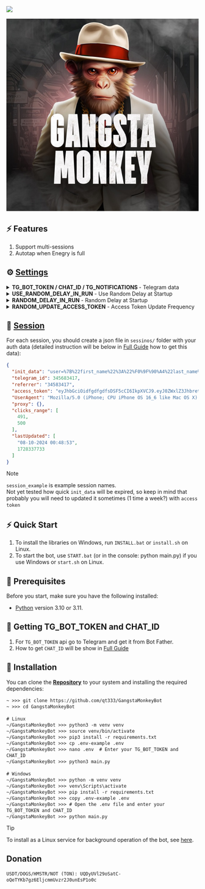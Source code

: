 [<img src="https://img.shields.io/badge/python-3.10%20%7C%203.11-blue">](https://www.python.org/downloads/)

![demo](.github/images/demo.jpg)

## ⚡ Features
1. Support multi-sessions
2. Autotap when Enegry is full

## ⚙ [Settings](.env-example)
<details>
  <summary><b>TG_BOT_TOKEN / CHAT_ID / TG_NOTIFICATIONS </b> - Telegram data</summary>
  <p>These values are necessary if you wanna receive notification to Telegram.</p>
  <ul>
    <li><strong>Example:</strong></li>
    <code>CHAT_ID=2182472</code>
    <br>
    <code>TG_BOT_TOKEN=b592f0d605a1b67c20e8d1c7582f20</code>
    <br>
    <code>TG_NOTIFICATIONS=True</code>
    <br>
    <code>TG_NOTIFICATIONS_ACCESS_TOKEN=False</code>
  </ul>
</details>

<details>
  <summary><b>USE_RANDOM_DELAY_IN_RUN</b> - Use Random Delay at Startup</summary>
  <p>This setting allows for random delays for each session before starting the bot, helping to start each session separately rather than simultaneously.</p>
  <ul>
    <li><strong>Example:</strong> <code>True / False</code></li>
    <li><strong>Default:</strong> <code>True</code></li>
  </ul>
</details>

<details>
  <summary><b>RANDOM_DELAY_IN_RUN</b> - Random Delay at Startup</summary>
  <p>Defines the range of random delay applied to each session before starting the bot. This helps to start each session separately rather than simultaneously.</p>
  <ul>
    <li><strong>Example:</strong> <code>[0, 120]</code></li>
    <li><strong>Default:</strong> <code>[0, 500]</code></li>
  </ul>
</details>

<details>
  <summary><b>RANDOM_UPDATE_ACCESS_TOKEN</b> - Access Token Update Frequency</summary>
  <p>Randomly choose how frequent Access Token will be updating depending of tap cycle count</p>
  <ul>
    <li><strong>Example:</strong> <code>[2, 4]</code></li>
    <li><strong>Default:</strong> <code>[2, 4]</code></li>
  </ul>
</details>


## 📕 [Session](sessions/session_example.json)
For each session, you should create a json file in `sessinos/` folder with your auth data (detailed instruction will be below in [Full Guide](docs/guide.md) how to get this data):
```json
{
  "init_data": "user=%7B%22first_name%22%3A%22%F0%9F%90%A4%22last_name%22%3A%22%22%2C%22username%22%3A%22%22%2C%22language_code%22%3A%22ru%22%7D&chat_instance=233190&chat_type=group&start_param=752&auth_date=1728501985&hash=6251751a478778e6c2dd",
  "telegram_id": 345683417,
  "referrer": "34583417",
  "access_token": "eyJhbGciOidfgdfgdfsDSF5cCI6IkpXVCJ9.eyJ0ZWxlZ3JhbretdGSRgdV9pZCI6NzUyNjgz9uIjoxNzI4NTIzNjM3LjIzMzI5MX0.mZ9Kl_H7WqKjFDghhsa5wesef",
  "UserAgent": "Mozilla/5.0 (iPhone; CPU iPhone OS 16_6 like Mac OS X) AppleWebKit/605.1.15 (KHTML, like Gecko) Version/16.6 Mobile/15E148 Safari/604.1",
  "proxy": {},
  "clicks_range": [
    491,
    500
  ],
  "lastUpdated": [
    "08-10-2024 00:48:53",
    1728337733
  ]
}
```
> [!NOTE]
> `session_example` is example session names.  
> Not yet tested how quick `init_data` will be expired, so keep in mind that probably you will need to updated it sometimes (1 time a week?) with `access token` 


## ⚡ Quick Start
1. To install the libraries on Windows, run `INSTALL.bat` or `install.sh` on Linux.
2. To start the bot, use `START.bat` (or in the console: python main.py) if you use Windows or `start.sh` on Linux.


## 📌 Prerequisites
Before you start, make sure you have the following installed:
- [Python](https://www.python.org/downloads/) version 3.10 or 3.11.


## 📃 Getting TG_BOT_TOKEN and CHAT_ID 
1. For `TG_BOT_TOKEN` api go to Telegram and get it from Bot Father. 
2. How to get `CHAT_ID` will be show in [Full Guide](docs/guide.md)  



## 🧱 Installation
You can clone the [**Repository**](https://github.com/qt333/GangstaMonkeyBot) to your system and installing the required dependencies:
```shell
~ >>> git clone https://github.com/qt333/GangstaMonkeyBot 
~ >>> cd GangstaMonkeyBot

# Linux
~/GangstaMonkeyBot >>> python3 -m venv venv
~/GangstaMonkeyBot >>> source venv/bin/activate
~/GangstaMonkeyBot >>> pip3 install -r requirements.txt
~/GangstaMonkeyBot >>> cp .env-example .env
~/GangstaMonkeyBot >>> nano .env  # Enter your TG_BOT_TOKEN and CHAT_ID
~/GangstaMonkeyBot >>> python3 main.py

# Windows
~/GangstaMonkeyBot >>> python -m venv venv
~/GangstaMonkeyBot >>> venv\Scripts\activate
~/GangstaMonkeyBot >>> pip install -r requirements.txt
~/GangstaMonkeyBot >>> copy .env-example .env
~/GangstaMonkeyBot >>> # Open the .env file and enter your TG_BOT_TOKEN and CHAT_ID
~/GangstaMonkeyBot >>> python main.py
```

> [!TIP]
> To install as a Linux service for background operation of the bot, see [here](docs/LINUX-SERVIS-INSTALL.md).

## Donation
    USDT/DOGS/HMSTR/NOT (TON): UQDyUVl29oSatC-oQeTYKb7gz6EljcmmUvzr2J0unEsP1o0c
